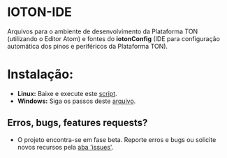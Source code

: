 IOTON-IDE
========

Arquivos para o ambiente de desenvolvimento da Plataforma TON (utilizando o Editor Atom) e fontes do **iotonConfig** (IDE para configuração automática dos pinos e periféricos da Plataforma TON).

# Instalação:
* **Linux:** Baixe e execute este [script](https://raw.githubusercontent.com/iotontech/IOTON-IDE/master/IOTON-IDE_linux64.sh).
* **Windows:** Siga os passos deste [arquivo](https://drive.google.com/open?id=1uNG2u3Za_KKJZ2wSPj6TP0awaZ65_Xz09nUYjYYmYLc).

## Erros, bugs, features requests?
* O projeto encontra-se em fase beta. Reporte erros e bugs ou solicite novos recursos pela [aba 'issues'](https://github.com/iotontech/IOTON-IDE/issues).
